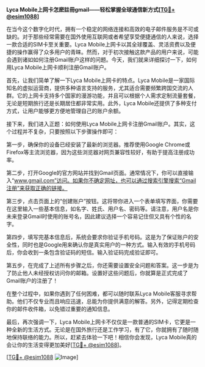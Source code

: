 **Lyca Mobile上网卡怎麽註冊gmail——轻松掌握全球通信新方式[[TG💪+ @esim1088](https://t.me/s/esim1088)]**

在当今这个数字化时代，拥有一个稳定的网络连接和高效的电子邮件服务是不可或缺的。对于那些经常需要在国外使用互联网或者希望享受便捷通信的人来说，选择一款合适的SIM卡至关重要。Lyca Mobile上网卡以其全球覆盖、灵活资费以及便捷的操作赢得了众多用户的青睐。然而，对于初次接触这款产品的用户来说，可能会遇到诸如如何注册Gmail账户这样的问题。今天，我们就来详细探讨一下，如何用Lyca Mobile上网卡顺利注册Gmail账户。

首先，让我们简单了解一下Lyca Mobile上网卡的特点。Lyca Mobile是一家国际知名的虚拟运营商，提供多种语言支持的服务，尤其适合需要频繁跨国交流的人群。它的上网卡支持多个国家的漫游功能，并且可以根据个人需求定制流量套餐，无论是短期旅行还是长期居住都非常实用。此外，Lyca Mobile还提供了多种支付方式，让用户能够更方便地管理自己的账户余额。

接下来，我们进入正题：如何使用Lyca Mobile上网卡注册Gmail账户。其实，这个过程并不复杂，只要按照以下步骤操作即可：

第一步，确保你的设备已经安装了最新的浏览器。推荐使用Google Chrome或Firefox等主流浏览器，因为这些浏览器对网页兼容性较好，有助于提高注册成功率。

第二步，打开Google的官方网站并找到Gmail页面。通常情况下，你可以直接输入“www.gmail.com”访问。如果你不确定网址，也可以通过搜索引擎搜索“Gmail注册”来获取正确的链接。

第三步，点击页面上的“创建账户”按钮。这将带你进入一个表单填写界面，你需要在这里输入一些基本信息，如名字、姓氏、用户名、密码等。请注意，用户名是你未来登录Gmail时使用的账号名，因此建议选择一个容易记住但又具有个性的名字。

第四步，填写完基本信息后，系统会要求你验证手机号码。这是为了保证账户的安全性，同时也是Google用来确认你是真实用户的一种方式。输入有效的手机号码后，你会收到一条包含验证码的短信。输入验证码完成验证即可。

第五步，在完成了上述所有步骤之后，你还需要设置安全问题和答案。这一步是为了防止他人未经授权访问你的邮箱。设置好这些问题后，你就算是正式完成了Gmail账户的注册了！

在整个过程中，如果你遇到了任何困难，都可以随时联系Lyca Mobile客服寻求帮助。他们不仅专业而且响应迅速，总能为你提供满意的解答。另外，记得定期检查你的邮件收件箱，以免错过重要的通知信息。

最后，再次强调一下，Lyca Mobile上网卡不仅仅是一款普通的SIM卡，它更是一种全新的生活方式。无论是在国外旅行还是工作学习，有了它，你就拥有了随时随地保持联络的能力。所以，赶紧去体验一下吧！相信你会发现，Lyca Mobile真的会让你的生活变得更加美好[[TG💪+ @esim1088](https://t.me/s/esim1088)]。

[[TG💪+ @esim1088](https://t.me/s/esim1088) ![Image](https://i.postimg.cc/4NQfJmqS/Snipaste-2025-05-13-00-14-12.png)]